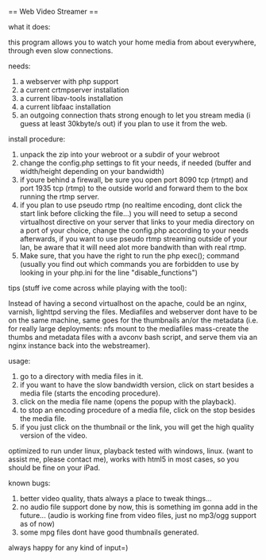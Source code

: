 == Web Video Streamer ==


what it does:

this program allows you to watch your home media from about everywhere, through even slow connections.

needs:

1. a webserver with php support
2. a current crtmpserver installation
3. a current libav-tools installation
5. a current libfaac installation
6. an outgoing connection thats strong enough to let you stream media (i guess at least 30kbyte/s out) if
you plan to use it from the web.

install procedure:

1. unpack the zip into your webroot or a subdir of your webroot
2. change the config.php settings to fit your needs, if needed (buffer and width/height depending on your bandwidth)
3. if youre behind a firewall, be sure you open port 8090 tcp (rtmpt) and port 1935 tcp (rtmp) 
to the outside world and forward them to the box running the rtmp server.
4. if you plan to use pseudo rtmp (no realtime encoding, dont click the start link before clicking the file...)
you will need to setup a second virtualhost directive on your server that links to your media directory on a port
of your choice, change the config.php according to your needs afterwards, if you want to use pseudo rtmp streaming
outside of your lan, be aware that it will need alot more bandwith than with real rtmp.
5. Make sure, that you have the right to run the php exec(); command (usually you find out which commands you are
forbidden to use by looking in your php.ini for the line "disable_functions")

tips (stuff ive come across while playing with the tool):

Instead of having a second virtualhost on the apache, could be an nginx, varnish, lighttpd serving the files.
Mediafiles and webserver dont have to be on the same machine, same goes for the thumbnails an/or the metadata
(i.e. for really large deployments: nfs mount to the mediafiles mass-create the thumbs and metadata files 
with a avconv bash script, and serve them via an nginx instance back into the webstreamer).

usage:

1. go to a directory with media files in it.
2. if you want to have the slow bandwidth version, click on start besides a media file (starts the encoding procedure).
3. click on the media file name (opens the popup with the playback).
4. to stop an encoding procedure of a media file, click on the stop besides the media file.
5. if you just click on the thumbnail or the link, you will get the high quality version of the video.

optimized to run under linux, playback tested with windows, linux. (want to assist me, please contact me),
works with html5 in most cases, so you should be fine on your iPad.

known bugs:

1. better video quality, thats always a place to tweak things...
2. no audio file support done by now, this is something im gonna add in the future...
   (audio is working fine from video files, just no mp3/ogg support as of now)
3. some mpg files dont have good thumbnails generated.

always happy for any kind of input=)
